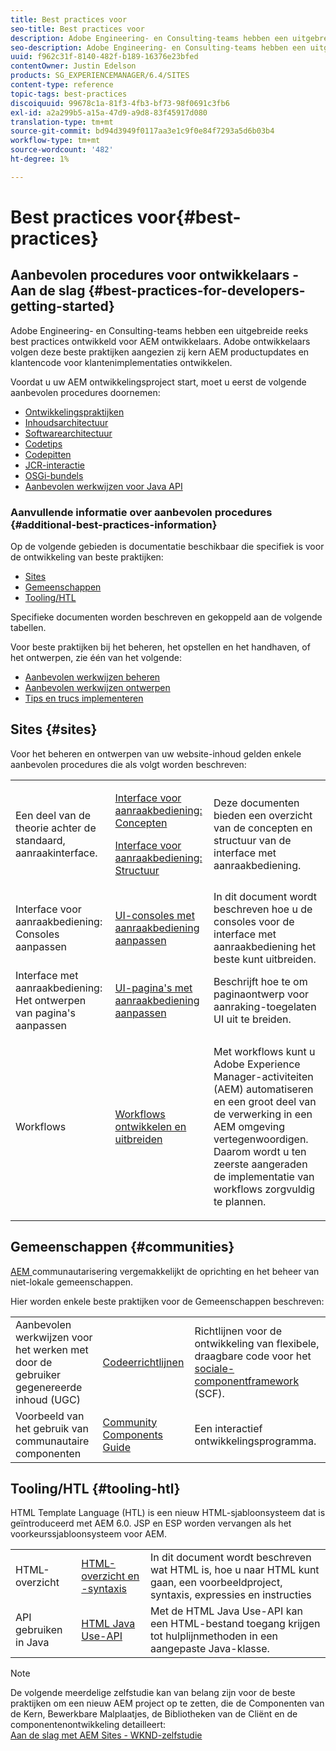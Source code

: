 ```yaml
---
title: Best practices voor
seo-title: Best practices voor
description: Adobe Engineering- en Consulting-teams hebben een uitgebreide reeks best practices ontwikkeld voor AEM ontwikkelaars
seo-description: Adobe Engineering- en Consulting-teams hebben een uitgebreide reeks best practices ontwikkeld voor AEM ontwikkelaars
uuid: f962c31f-8140-482f-b189-16376e23bfed
contentOwner: Justin Edelson
products: SG_EXPERIENCEMANAGER/6.4/SITES
content-type: reference
topic-tags: best-practices
discoiquuid: 99678c1a-81f3-4fb3-bf73-98f0691c3fb6
exl-id: a2a299b5-a15a-47d9-a9d8-83f45917d080
translation-type: tm+mt
source-git-commit: bd94d3949f0117aa3e1c9f0e84f7293a5d6b03b4
workflow-type: tm+mt
source-wordcount: '482'
ht-degree: 1%

---
```


# Best practices voor{#best-practices}

## Aanbevolen procedures voor ontwikkelaars - Aan de slag {#best-practices-for-developers-getting-started}

Adobe Engineering- en Consulting-teams hebben een uitgebreide reeks best practices ontwikkeld voor AEM ontwikkelaars. Adobe ontwikkelaars volgen deze beste praktijken aangezien zij kern AEM productupdates en klantencode voor klantenimplementaties ontwikkelen.

Voordat u uw AEM ontwikkelingsproject start, moet u eerst de volgende aanbevolen procedures doornemen:

* [Ontwikkelingspraktijken](/help/sites-developing/development-practices.md)
* [Inhoudsarchitectuur](/help/sites-developing/content-architecture.md)
* [Softwarearchitectuur](/help/sites-developing/software-architecture.md)
* [Codetips](/help/sites-developing/coding-tips.md)
* [Codepitten](/help/sites-developing/code-pitfalls.md)
* [JCR-interactie](/help/sites-developing/jcr-integration.md)
* [OSGi-bundels](/help/sites-developing/osgi-bundles.md)
* [Aanbevolen werkwijzen voor Java API](https://docs.adobe.com/content/help/en/experience-manager-learn/foundation/development/understand-java-api-best-practices.html)

### Aanvullende informatie over aanbevolen procedures {#additional-best-practices-information}

Op de volgende gebieden is documentatie beschikbaar die specifiek is voor de ontwikkeling van beste praktijken:

* [Sites](#sites)
* [Gemeenschappen](/help/sites-developing/best-practices.md#communities)
* [Tooling/HTL](/help/sites-developing/best-practices.md#tooling-htl)

Specifieke documenten worden beschreven en gekoppeld aan de volgende tabellen.

Voor beste praktijken bij het beheren, het opstellen en het handhaven, of het ontwerpen, zie één van het volgende:

* [Aanbevolen werkwijzen beheren](/help/sites-administering/administer-best-practices.md)
* [Aanbevolen werkwijzen ontwerpen](/help/sites-authoring/best-practices.md)
* [Tips en trucs implementeren](/help/sites-deploying/best-practices.md)

## Sites {#sites}

Voor het beheren en ontwerpen van uw website-inhoud gelden enkele aanbevolen procedures die als volgt worden beschreven:

<table> 
 <tbody>
  <tr>
   <td>Een deel van de theorie achter de standaard, aanraakinterface.</td> 
   <td><p><a href="/help/sites-developing/touch-ui-concepts.md">Interface voor aanraakbediening: Concepten</a></p> <p><a href="/help/sites-developing/touch-ui-structure.md">Interface voor aanraakbediening: Structuur</a></p> </td> 
   <td>Deze documenten bieden een overzicht van de concepten en structuur van de interface met aanraakbediening.</td> 
  </tr>
  <tr>
   <td>Interface voor aanraakbediening: Consoles aanpassen </td> 
   <td><a href="/help/sites-developing/customizing-consoles-touch.md">UI-consoles met aanraakbediening aanpassen</a></td> 
   <td>In dit document wordt beschreven hoe u de consoles voor de interface met aanraakbediening het beste kunt uitbreiden.</td> 
  </tr>
  <tr>
   <td>Interface met aanraakbediening: Het ontwerpen van pagina's aanpassen</td> 
   <td><a href="/help/sites-developing/customizing-page-authoring-touch.md">UI-pagina's met aanraakbediening aanpassen</a></td> 
   <td>Beschrijft hoe te om paginaontwerp voor aanraking-toegelaten UI uit te breiden.</td> 
  </tr>
  <tr>
   <td>Workflows</td> 
   <td><a href="/help/sites-developing/workflows-best-practices.md">Workflows ontwikkelen en uitbreiden</a></td> 
   <td><p>Met workflows kunt u Adobe Experience Manager-activiteiten (AEM) automatiseren en een groot deel van de verwerking in een AEM omgeving vertegenwoordigen. Daarom wordt u ten zeerste aangeraden de implementatie van workflows zorgvuldig te plannen.</p> </td> 
  </tr>
 </tbody>
</table>

## Gemeenschappen {#communities}

[AEM ](/help/communities/overview.md) communautarisering vergemakkelijkt de oprichting en het beheer van niet-lokale gemeenschappen.

Hier worden enkele beste praktijken voor de Gemeenschappen beschreven:

|  |  |  |
|---|---|---|
| Aanbevolen werkwijzen voor het werken met door de gebruiker gegenereerde inhoud (UGC) | [Codeerrichtlijnen](/help/communities/code-guide.md) | Richtlijnen voor de ontwikkeling van flexibele, draagbare code voor het [sociale-componentframework](/help/communities/scf.md) (SCF). |
| Voorbeeld van het gebruik van communautaire componenten | [Community Components Guide](/help/communities/components-guide.md) | Een interactief ontwikkelingsprogramma. |

## Tooling/HTL {#tooling-htl}

HTML Template Language (HTL) is een nieuw HTML-sjabloonsysteem dat is geïntroduceerd met AEM 6.0. JSP en ESP worden vervangen als het voorkeurssjabloonsysteem voor AEM.

|  |  |  |
|---|---|---|
| HTML-overzicht | [HTML-overzicht en -syntaxis](https://helpx.adobe.com/experience-manager/htl/user-guide.html) | In dit document wordt beschreven wat HTML is, hoe u naar HTML kunt gaan, een voorbeeldproject, syntaxis, expressies en instructies |
| API gebruiken in Java | [HTML Java Use-API](https://helpx.adobe.com/experience-manager/htl/using/use-api.html) | Met de HTML Java Use-API kan een HTML-bestand toegang krijgen tot hulplijnmethoden in een aangepaste Java-klasse. |

>[!NOTE]
>
>De volgende meerdelige zelfstudie kan van belang zijn voor de beste praktijken om een nieuw AEM project op te zetten, die de Componenten van de Kern, Bewerkbare Malplaatjes, de Bibliotheken van de Cliënt en de componentenontwikkeling detailleert:\
>[Aan de slag met AEM Sites - WKND-zelfstudie](https://helpx.adobe.com/experience-manager/kt/sites/using/getting-started-wknd-tutorial-develop.html)
